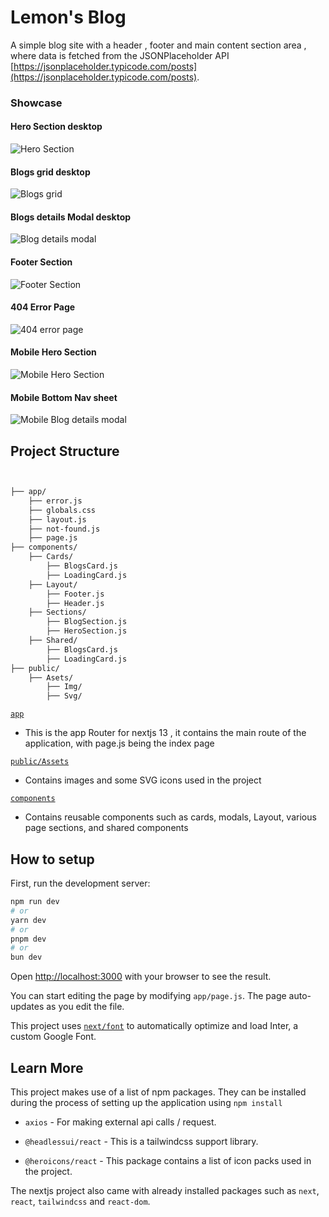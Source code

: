 
# Lemon's Blog
A simple blog site with a header , footer and main content section area , where data is fetched from the JSONPlaceholder API [https://jsonplaceholder.typicode.com/posts](https://jsonplaceholder.typicode.com/posts).

### Showcase

#### Hero Section desktop
![Hero Section](https://github.com/philemon1112/Adsparo-task/blob/main/public/Assets/Img/DesktopHero.png)

#### Blogs grid desktop
![Blogs grid](https://github.com/philemon1112/Adsparo-task/blob/main/public/Assets/Img/DesktopBlogsGrid.png)

#### Blogs details Modal desktop
![Blog details modal](https://github.com/philemon1112/Adsparo-task/blob/main/public/Assets/Img/DesktopModal.png)

#### Footer Section 
![Footer Section](https://github.com/philemon1112/Adsparo-task/blob/main/public/Assets/Img/FooterSection.png)

#### 404 Error Page 
![404 error page](https://github.com/philemon1112/Adsparo-task/blob/main/public/Assets/Img/NotFoundPage.png)

#### Mobile Hero Section 
![Mobile Hero Section](https://github.com/philemon1112/Adsparo-task/blob/main/public/Assets/Img/MobileHero.png)

#### Mobile Bottom Nav sheet 
![Mobile Blog details modal](https://github.com/philemon1112/Adsparo-task/blob/main/public/Assets/Img/MobileModal.png)

## Project Structure

```bash


├── app/
    ├── error.js
    ├── globals.css
    ├── layout.js
    ├── not-found.js
    ├── page.js
├── components/
    ├── Cards/
        ├── BlogsCard.js
        ├── LoadingCard.js
    ├── Layout/
        ├── Footer.js
        ├── Header.js
    ├── Sections/
        ├── BlogSection.js
        ├── HeroSection.js
    ├── Shared/
        ├── BlogsCard.js
        ├── LoadingCard.js
├── public/
    ├── Asets/
        ├── Img/
        ├── Svg/


```

[`app`]("/app")
- This is the app Router for nextjs 13 , it contains the main route of the application, with page.js being the index page

[`public/Assets`]("./public/Assets")

- Contains images and some SVG icons used in the project

[`components`]("/components")

- Contains reusable components such as cards, modals, Layout, various page sections, and shared components




## How to setup

First, run the development server:

```bash
npm run dev
# or
yarn dev
# or
pnpm dev
# or
bun dev
```

Open [http://localhost:3000](http://localhost:3000) with your browser to see the result.

You can start editing the page by modifying `app/page.js`. The page auto-updates as you edit the file.

This project uses [`next/font`](https://nextjs.org/docs/basic-features/font-optimization) to automatically optimize and load Inter, a custom Google Font.

## Learn More

This project makes use of a list of npm packages. They can be installed during the process of setting up the application using `npm install`

- `axios` - For making external api calls / request.

- `@headlessui/react` - This is a tailwindcss support library.  

- `@heroicons/react` -  This package contains a list of icon packs used in the project.

The nextjs project also came with already installed packages such as `next`, `react`, `tailwindcss` and `react-dom`.



